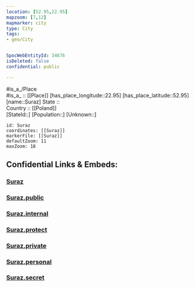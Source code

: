 ```yaml
---
location: [52.95,22.95] 
mapzoom: [7,12] 
mapmarker: city 
type: City
tags:
- geo/City


SpocWebEntityId: 34676
isDeleted: false
confidential: public

---
```

#is_a_/Place  
#is_a_ :: [[Place]] 
[has_place_longitude::22.95] 
[has_place_latitude::52.95] 
[name::Suraz] 
State ::  
Country :: [[Poland]]  
[StateId::] 
[Population::] 
[Unknown::] 


```leaflet
id: Suraz
coordinates: [[Suraz]] 
markerFile: [[Suraz]] 
defaultZoom: 11 
maxZoom: 18
```


## Confidential Links & Embeds: 

### [Suraz](/_Standards/Earth/Continent/Europe/Europe~East/Poland/Provinces~Poland/Podlachian/City/Suraz.md) 

### [Suraz.public](/_public/Earth/Continent/Europe/Europe~East/Poland/Provinces~Poland/Podlachian/City/Suraz.public.md) 

### [Suraz.internal](/_internal/Earth/Continent/Europe/Europe~East/Poland/Provinces~Poland/Podlachian/City/Suraz.internal.md) 

### [Suraz.protect](/_protect/Earth/Continent/Europe/Europe~East/Poland/Provinces~Poland/Podlachian/City/Suraz.protect.md) 

### [Suraz.private](/_private/Earth/Continent/Europe/Europe~East/Poland/Provinces~Poland/Podlachian/City/Suraz.private.md) 

### [Suraz.personal](/_personal/Earth/Continent/Europe/Europe~East/Poland/Provinces~Poland/Podlachian/City/Suraz.personal.md) 

### [Suraz.secret](/_secret/Earth/Continent/Europe/Europe~East/Poland/Provinces~Poland/Podlachian/City/Suraz.secret.md)

